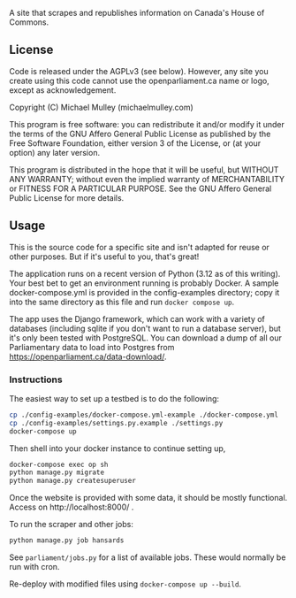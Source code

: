 A site that scrapes and republishes information on Canada's House of Commons.

## License

Code is released under the AGPLv3 (see below). However, any site you create
using this code cannot use the openparliament.ca name or logo, except as
acknowledgement.

Copyright (C) Michael Mulley (michaelmulley.com)

This program is free software: you can redistribute it and/or modify
it under the terms of the GNU Affero General Public License as
published by the Free Software Foundation, either version 3 of the
License, or (at your option) any later version.

This program is distributed in the hope that it will be useful,
but WITHOUT ANY WARRANTY; without even the implied warranty of
MERCHANTABILITY or FITNESS FOR A PARTICULAR PURPOSE.  See the
GNU Affero General Public License for more details.

## Usage

This is the source code for a specific site and isn't adapted for reuse or
other purposes. But if it's useful to you, that's great!

The application runs on a recent version of Python (3.12 as of this writing).
Your best bet to get an environment running is probably Docker. A sample
docker-compose.yml is provided in the config-examples directory; copy it into the
same directory as this file and run `docker compose up`.

The app uses the Django framework, which can work with a variety of databases
(including sqlite if you don't want to run a database server), but it's only been
tested with PostgreSQL. You can download a dump of all our Parliamentary data to
load into Postgres from <https://openparliament.ca/data-download/>.

### Instructions
The easiest way to set up a testbed is to do the following:
```sh
cp ./config-examples/docker-compose.yml-example ./docker-compose.yml
cp ./config-examples/settings.py.example ./settings.py
docker-compose up
```

Then shell into your docker instance to continue setting up,
```sh
docker-compose exec op sh
python manage.py migrate
python manage.py createsuperuser
```

Once the website is provided with some data, it should be mostly functional. Access on http://localhost:8000/ .

To run the scraper and other jobs:
```sh
python manage.py job hansards
```
See `parliament/jobs.py` for a list of available jobs. These would normally be run with cron.

Re-deploy with modified files using `docker-compose up --build`.

